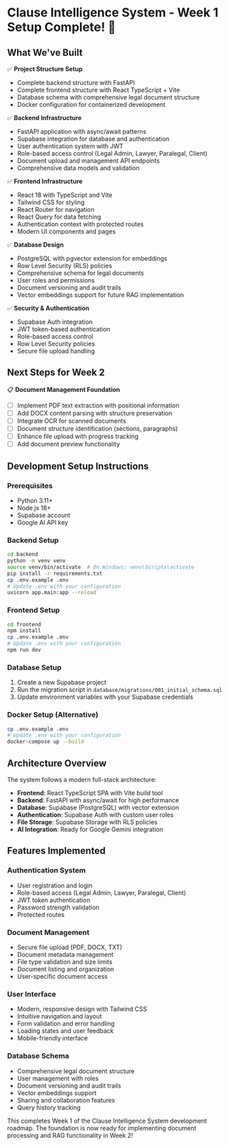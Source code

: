 # Clause Intelligence System - Week 1 Setup Complete! 🎉

## What We've Built

✅ **Project Structure Setup**

- Complete backend structure with FastAPI
- Complete frontend structure with React TypeScript + Vite
- Database schema with comprehensive legal document structure
- Docker configuration for containerized development

✅ **Backend Infrastructure**

- FastAPI application with async/await patterns
- Supabase integration for database and authentication
- User authentication system with JWT
- Role-based access control (Legal Admin, Lawyer, Paralegal, Client)
- Document upload and management API endpoints
- Comprehensive data models and validation

✅ **Frontend Infrastructure**

- React 18 with TypeScript and Vite
- Tailwind CSS for styling
- React Router for navigation
- React Query for data fetching
- Authentication context with protected routes
- Modern UI components and pages

✅ **Database Design**

- PostgreSQL with pgvector extension for embeddings
- Row Level Security (RLS) policies
- Comprehensive schema for legal documents
- User roles and permissions
- Document versioning and audit trails
- Vector embeddings support for future RAG implementation

✅ **Security & Authentication**

- Supabase Auth integration
- JWT token-based authentication
- Role-based access control
- Row Level Security policies
- Secure file upload handling

## Next Steps for Week 2

📋 **Document Management Foundation**

- [ ] Implement PDF text extraction with positional information
- [ ] Add DOCX content parsing with structure preservation
- [ ] Integrate OCR for scanned documents
- [ ] Document structure identification (sections, paragraphs)
- [ ] Enhance file upload with progress tracking
- [ ] Add document preview functionality

## Development Setup Instructions

### Prerequisites

- Python 3.11+
- Node.js 18+
- Supabase account
- Google AI API key

### Backend Setup

```bash
cd backend
python -m venv venv
source venv/bin/activate  # On Windows: venv\Scripts\activate
pip install -r requirements.txt
cp .env.example .env
# Update .env with your configuration
uvicorn app.main:app --reload
```

### Frontend Setup

```bash
cd frontend
npm install
cp .env.example .env
# Update .env with your configuration
npm run dev
```

### Database Setup

1. Create a new Supabase project
2. Run the migration script in `database/migrations/001_initial_schema.sql`
3. Update environment variables with your Supabase credentials

### Docker Setup (Alternative)

```bash
cp .env.example .env
# Update .env with your configuration
docker-compose up --build
```

## Architecture Overview

The system follows a modern full-stack architecture:

- **Frontend**: React TypeScript SPA with Vite build tool
- **Backend**: FastAPI with async/await for high performance
- **Database**: Supabase (PostgreSQL) with vector extension
- **Authentication**: Supabase Auth with custom user roles
- **File Storage**: Supabase Storage with RLS policies
- **AI Integration**: Ready for Google Gemini integration

## Features Implemented

### Authentication System

- User registration and login
- Role-based access (Legal Admin, Lawyer, Paralegal, Client)
- JWT token authentication
- Password strength validation
- Protected routes

### Document Management

- Secure file upload (PDF, DOCX, TXT)
- Document metadata management
- File type validation and size limits
- Document listing and organization
- User-specific document access

### User Interface

- Modern, responsive design with Tailwind CSS
- Intuitive navigation and layout
- Form validation and error handling
- Loading states and user feedback
- Mobile-friendly interface

### Database Schema

- Comprehensive legal document structure
- User management with roles
- Document versioning and audit trails
- Vector embeddings support
- Sharing and collaboration features
- Query history tracking

This completes Week 1 of the Clause Intelligence System development roadmap. The foundation is now ready for implementing document processing and RAG functionality in Week 2!
